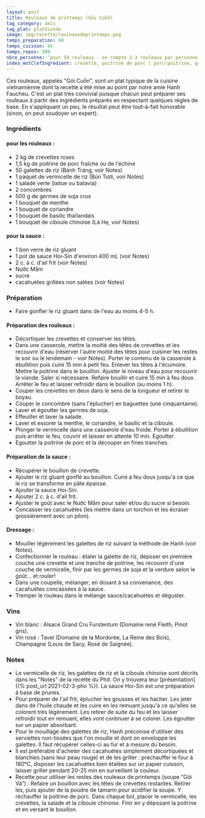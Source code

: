 ```yaml
---
layout: post
title: Rouleaux de printemps (Gỏi Cuốn)
tag_category: amis
tag_plat: platViande
image: img/recette/rouleauxdeprintemps.png
temps_preparation: 60
temps_cuisson: 45
temps_repos: 300
nbre_personne: ‘pour 50 rouleaux - on compte 2-3 rouleaux par personne’
index_motClefIngredient: crevette, poitrine de porc | porc!poitrine, galette de riz, vermicelle de riz, coriandre, menthe
---
```

Ces rouleaux, appelés "Gỏi Cuốn", sont un plat typique de la cuisine vietnamienne dont la recette a été mise au point par notre amie Hanh Faucheu. C'est un plat très convivial puisque chacun peut préparer ses rouleaux à partir des ingrédients préparés en respectant quelques règles de base. En s'appliquant un peu, le résultat peut être tout-à-fait honorable (sinon, on peut soudoyer un expert).

### Ingrédients
#### pour les rouleaux :
* 2 kg de crevettes roses
* 1,5 kg de poitrine de porc fraîche ou de l'échine
* 50 galettes de riz (Bánh Tráng, voir Notes)
* 1 paquet de vermicelle de riz (Bún Tươi, voir Notes)
* 1 salade verte (laitue ou batavia)
* 2 concombres
* 500 g de germes de soja crus
* 1 bouquet de menthe
* 1 bouquet de coriandre
* 1 bouquet de basilic thaïlandais
* 1 bouquet de ciboule chinoise (Lá Hẹ, voir Notes)

#### pour la sauce :
* 1 bon verre de riz gluant
* 1 pot de sauce Hoi-Sin d'environ 400 mL (voir Notes)
* 2 c. à c. d'ail frit (voir Notes)
* Nước Mắm
* sucre
* cacahuètes grillées non salées (voir Notes)

### Préparation
* Faire gonfler le riz gluant dans de l'eau au moins 4-5 h.

#### Préparation des rouleaux :
* Décortiquer les crevettes et conserver les têtes.
* Dans une casserole, mettre la moitié des têtes de crevettes  et les recouvrir d'eau (réserver l'autre moitié des têtes pour cuisiner les restes le soir ou le lendemain - voir Notes). Porter le contenu de la casserole à ébullition puis cuire 15 min à petit feu. Enlever les têtes à l'écumoire. Mettre la poitrine dans le bouillon. Ajuster le niveau d'eau pour recouvrir la viande. Saler si nécessaire. Refaire bouillir et cuire 15 min à feu doux. Arrêter le feu et laisser refroidir dans le bouillon (au moins 1 h).
* Couper les crevettes en deux dans le sens de la longueur et retirer le boyau.
* Couper le concombre (sans l'éplucher) en baguettes (une cinquantaine).
* Laver et égoutter les germes de soja.
* Effeuiller et laver la salade.
* Laver et essorer la menthe, le coriandre, le basilic et la ciboule.
* Plonger le vermicelle dans une casserole d'eau froide. Porter à ébullition puis arrêter le feu, couvrir et laisser en attente 10 min. Egoutter.
* Egoutter la poitrine de porc et la découper en fines tranches.

#### Préparation de la sauce :
* Récupérer le bouillon de crevette.
* Ajouter le riz gluant gonflé au bouillon. Cuire à feu doux jusqu'à ce que le riz se transforme en pâte épaisse.
* Ajouter la sauce Hoi-Sin.
* Ajouter 2 c. à c. d'ail frit.
* Ajuster le goût avec le Nước Mắm pour saler et/ou du sucre si besoin.
* Concasser les cacahuètes (les mettre dans un torchon et les écraser grossièrement avec un pilon).

#### Dressage :
* Mouiller légèrement les galettes de riz suivant la méthode de Hanh (voir Notes).
* Confectionner le rouleau : étaler la galette de riz, déposer en première couche une crevette et une tranche de poitrine, les recouvrir d'une couche de vermicelle, finir par les germes de soja et la verdure selon le goût... et rouler!
* Dans une coupelle, mélanger, en dosant à sa convenance, des cacahuètes concassées à la sauce.
* Tremper le rouleau dans le mélange sauce/cacahuètes et déguster.

### Vins
* Vin blanc : Alsace Grand Cru Furstentum (Domaine rené Fleith, Pinot gris).
* Vin rosé : Tavel (Domaine de la Mordorée, La Reine des Bois), Champagne (Louis de Sacy, Rosé de Saignée).

### Notes
* Le vermicelle de riz, les galettes de riz et la ciboule chinoise sont décrits dans les "Notes" de la recette du Phở. On y trouvera leur [présentation]({% post_url 2021-02-3-pho %}). La sauce Hoi-Sin est une préparation à base de prunes.
* Pour préparer de l'ail frit, éplucher les gousses et les hacher. Les jeter dans de l'huile chaude et les cuire en les remuant jusqu'à ce qu'elles se colorent très légèrement. Les retirer de suite du feu et les laisser refroidir tout en remuant, elles vont continuer à se colorer. Les égoutter sur un papier absorbant.
* Pour le mouillage des galettes de riz, Hanh préconise d'utiliser des serviettes non-tissées que l'on mouille et dont on enveloppe les galettes. Il faut récupérer celles-ci au fur et à mesure du besoin.
* Il est préférable d'acheter des cacahuètes simplement décortiquées et blanchies (sans leur peau rouge) et de les griller : préchauffer le four à 180°C, disposer les cacahuètes bien étalées sur un papier cuisson, laisser griller pendant 20-25 min en surveillant la couleur.
* Recette pour utiliser les restes des rouleaux de printemps (soupe “Gỏi Và”) : Refaire un bouillon avec les têtes de crevettes restantes. Retirer les, puis ajouter de la poudre de tamarin pour acidifier la soupe. Y réchauffer la poitrine de porc. Dans chaque bol, placer le vermicelle, les crevettes, la salade et la ciboule chinoise. Finir en y déposant la poitrine et en versant le bouillon.
